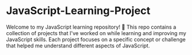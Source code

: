 # JavaScript-Learning-Project
Welcome to my JavaScript learning repository! 🚀 This repo contains a collection of projects that I've worked on while learning and improving my JavaScript skills. Each project focuses on a specific concept or challenge that helped me understand different aspects of JavaScript.
